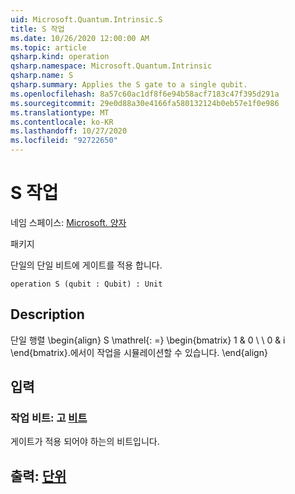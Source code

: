 ```yaml
---
uid: Microsoft.Quantum.Intrinsic.S
title: S 작업
ms.date: 10/26/2020 12:00:00 AM
ms.topic: article
qsharp.kind: operation
qsharp.namespace: Microsoft.Quantum.Intrinsic
qsharp.name: S
qsharp.summary: Applies the S gate to a single qubit.
ms.openlocfilehash: 8a57c60ac1df8f6e94b58acf7183c47f395d291a
ms.sourcegitcommit: 29e0d88a30e4166fa580132124b0eb57e1f0e986
ms.translationtype: MT
ms.contentlocale: ko-KR
ms.lasthandoff: 10/27/2020
ms.locfileid: "92722650"
---
```

# <a name="s-operation"></a>S 작업

네임 스페이스: [Microsoft. 양자](xref:Microsoft.Quantum.Intrinsic)

패키지 [](https://nuget.org/packages/)


단일의 단일 비트에 게이트를 적용 합니다.

```qsharp
operation S (qubit : Qubit) : Unit
```


## <a name="description"></a>Description

단일 행렬 \begin{align} S \mathrel{: =} \begin{bmatrix} 1 & 0 \\ \\ 0 & i \end{bmatrix}.에서이 작업을 시뮬레이션할 수 있습니다.
\end{align}

## <a name="input"></a>입력

### <a name="qubit--qubit"></a>작업 비트: 고 [비트](xref:microsoft.quantum.lang-ref.qubit)

게이트가 적용 되어야 하는의 비트입니다.



## <a name="output--unit"></a>출력: [단위](xref:microsoft.quantum.lang-ref.unit)

